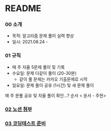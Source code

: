 # README

### 00 소개 

- 목적: 알고리즘 문제 풀이 실력 향상 
- 일시: 2021.08.24 - 



### 01 규칙

- 매 주 자율 5문제 풀이 및 기록
- 수요일: 문제 다같이 풀이 (20-30분)
  - 같이 풀 문제는 카카오 기출문제로 시작
- 일요일:  문제 풀이 공유 (1시간) 및 새 문제 풀이 

매 주 문풀 공유 및 자율 풀이 확인...? 순서 < 윤서 - 주현>



### [02 노션 첨부](https://www.notion.so/d3e46ece0bff4d62a7c24a71660eb4a4) 



### [03 코딩테스트 준비](https://github.com/ssw02238/algorithm-study/blob/master/%EC%BD%94%EB%94%A9%ED%85%8C%EC%8A%A4%ED%8A%B8%20%EC%A4%80%EB%B9%84.md)

